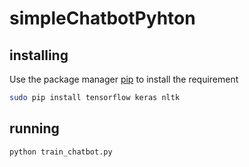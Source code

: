 # simpleChatbotPyhton



## installing
Use the package manager [pip](https://pip.pypa.io/en/stable/) to install the requirement
```bash 
sudo pip install tensorflow keras nltk 
```

## running
``` python train_chatbot.py ```

